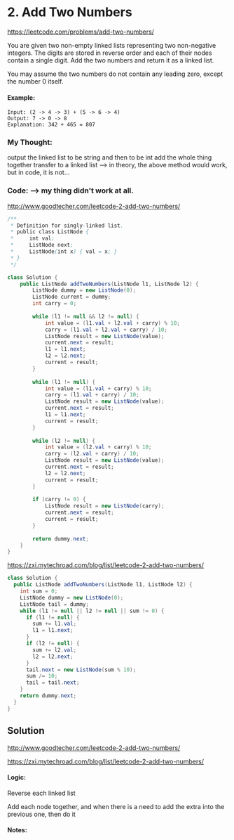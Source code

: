 # 2. Add Two Numbers

https://leetcode.com/problems/add-two-numbers/

You are given two non-empty linked lists representing two non-negative integers. The digits are stored in reverse order and each of their nodes contain a single digit. Add the two numbers and return it as a linked list.

You may assume the two numbers do not contain any leading zero, except the number 0 itself.

#### Example:
```
Input: (2 -> 4 -> 3) + (5 -> 6 -> 4)
Output: 7 -> 0 -> 8
Explanation: 342 + 465 = 807
```


### My Thought: 
output the linked list to be string and then to be int 
add the whole thing together 
transfer to a linked list 
--> in theory, the above method would work, but in code, it is not... 


### Code: --> my thing didn't work at all. 
http://www.goodtecher.com/leetcode-2-add-two-numbers/

```java
/**
 * Definition for singly-linked list.
 * public class ListNode {
 *     int val;
 *     ListNode next;
 *     ListNode(int x) { val = x; }
 * }
 */

class Solution {
    public ListNode addTwoNumbers(ListNode l1, ListNode l2) {
        ListNode dummy = new ListNode(0);
        ListNode current = dummy;
        int carry = 0;
                
        while (l1 != null && l2 != null) {
            int value = (l1.val + l2.val + carry) % 10;
            carry = (l1.val + l2.val + carry) / 10;
            ListNode result = new ListNode(value);
            current.next = result;
            l1 = l1.next;
            l2 = l2.next;
            current = result;
        }
        
        while (l1 != null) {
            int value = (l1.val + carry) % 10;
            carry = (l1.val + carry) / 10;            
            ListNode result = new ListNode(value);
            current.next = result;
            l1 = l1.next;
            current = result;            
        }
        
        while (l2 != null) {
            int value = (l2.val + carry) % 10;
            carry = (l2.val + carry) / 10;     
            ListNode result = new ListNode(value);
            current.next = result;
            l2 = l2.next;
            current = result;            
        }        
        
        if (carry != 0) {
            ListNode result = new ListNode(carry);
            current.next = result;
            current = result;             
        }
        
        return dummy.next;        
    }
}

```  

https://zxi.mytechroad.com/blog/list/leetcode-2-add-two-numbers/

```java
class Solution {
  public ListNode addTwoNumbers(ListNode l1, ListNode l2) {
    int sum = 0;
    ListNode dummy = new ListNode(0);
    ListNode tail = dummy;
    while (l1 != null || l2 != null || sum != 0) {
      if (l1 != null) {
        sum += l1.val;
        l1 = l1.next;
      }
      if (l2 != null) {
        sum += l2.val;
        l2 = l2.next;
      }
      tail.next = new ListNode(sum % 10);
      sum /= 10;
      tail = tail.next;
    }
    return dummy.next;
  }
}

```


## Solution

http://www.goodtecher.com/leetcode-2-add-two-numbers/

https://zxi.mytechroad.com/blog/list/leetcode-2-add-two-numbers/

#### Logic: 
Reverse each linked list 

Add each node together, and when there is a need to add the extra into the previous one, then do it 

#### Notes: 

